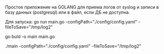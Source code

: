 Простое приложение на GOLANG для приема логов от syslog и записи в базу данных (postgresql) или в файл, если ДБ не доступна.

Для запуска:
go run main.go -configPath="./config/config.yaml" -fileToSave="/tmp/log2"

go buld -o main main.go

./main -configPath="./config/config.yaml" -fileToSave="/tmp/log2"
